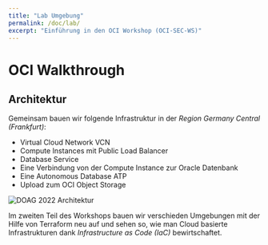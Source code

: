 ```yaml
---
title: "Lab Umgebung"
permalink: /doc/lab/
excerpt: "Einführung in den OCI Workshop (OCI-SEC-WS)"
---
```

<!-- markdownlint-disable MD013 -->
<!-- markdownlint-disable MD025 -->
<!-- markdownlint-configure-file { "MD024":{"allow_different_nesting": true }} -->

# OCI Walkthrough
<!-- markdownlint-disable MD041 -->
<!-- markdownlint-disable MD051 -->
## Architektur

Gemeinsam bauen wir folgende Infrastruktur in der *Region Germany Central (Frankfurt)*:

- Virtual Cloud Network VCN
- Compute Instances mit Public Load Balancer
- Database Service
- Eine Verbindung von der Compute Instance zur Oracle Datenbank
- Eine Autonomous Database ATP
- Upload zum OCI Object Storage

![DOAG 2022 Architektur](../images/0x01-01-architecture.png)

Im zweiten Teil des Workshops bauen wir verschieden Umgebungen mit der Hilfe von
Terraform neu auf und sehen so, wie man Cloud basierte Infrastrukturen dank
*Infrastructure as Code (IaC)* bewirtschaftet.
